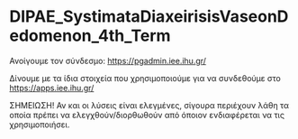 # DIPAE_SystimataDiaxeirisisVaseonDedomenon_4th_Term

Ανοίγουμε τον σύνδεσμο: https://pgadmin.iee.ihu.gr/

Δίνουμε με τα ίδια στοιχεία που χρησιμοποιούμε για να συνδεθούμε στο https://apps.iee.ihu.gr/

ΣΗΜΕΙΩΣΗ! 
Αν και οι λύσεις είναι ελεγμένες, σίγουρα περιέχουν λάθη τα οποία πρέπει να ελεγχθούν/διορθωθούν από όποιον ενδιαφέρεται να τις χρησιμοποιήσει.
